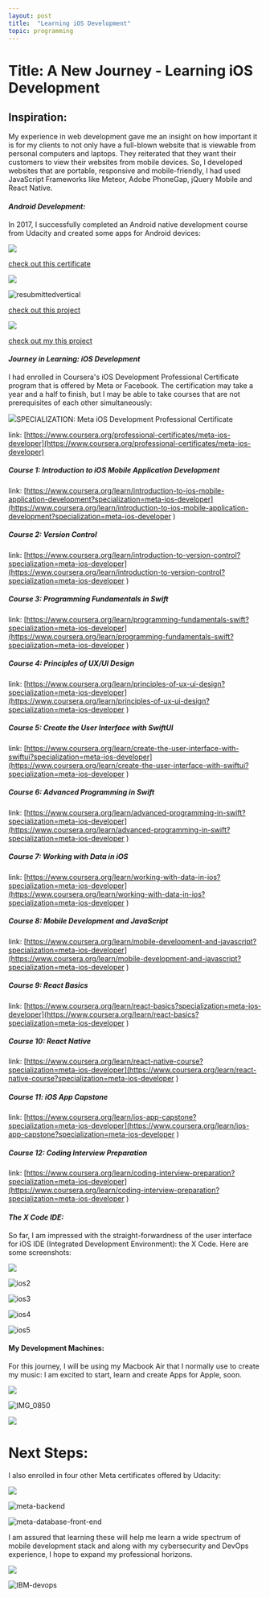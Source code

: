 ```yaml
---
layout: post
title:  "Learning iOS Development"
topic: programming
---
```


# Title: A New Journey - Learning iOS Development

## Inspiration: 

My experience in web development gave me an insight on how important it is for my clients to not only have a full-blown website that is viewable from personal computers and laptops. They reiterated that they want their customers to view their websites from mobile devices. So, I developed websites that are portable, responsive and mobile-friendly, I had used JavaScript Frameworks like Meteor, Adobe PhoneGap, jQuery Mobile and React Native.

#### *Android Development:*

In 2017, I successfully completed an Android native development course from Udacity and created some apps for Android devices: 

![](/assets/images/iosdev/udacity_android_basics.png)

[check out this certificate](https://confirm.udacity.com/WDDGH7DN)

![](/assets/images/iosdev/androidstudtio.jpg)

![resubmittedvertical](/assets/images/iosdev/resubmittedvertical.png)

[check out this project](https://github.com/roylouisgarcia/ABNProject1Final)

![](/assets/images/iosdev/screenshot2.gif)

[check out my this project](https://github.com/roylouisgarcia/ABNProject3)

#### *Journey in Learning: iOS Development*

I had enrolled in Coursera's iOS Development Professional Certificate program that is offered by Meta or Facebook. The certification may take a year and a half to finish, but I may be able to take courses that are not prerequisites of each other simultaneously:

![](/assets/images/iosdev/meta-overview.png)SPECIALIZATION: Meta iOS Development Professional Certificate

link: [https://www.coursera.org/professional-certificates/meta-ios-developer](https://www.coursera.org/professional-certificates/meta-ios-developer)


##### Course 1: Introduction to iOS Mobile Application Development

link: [https://www.coursera.org/learn/introduction-to-ios-mobile-application-development?specialization=meta-ios-developer](https://www.coursera.org/learn/introduction-to-ios-mobile-application-development?specialization=meta-ios-developer
)

##### Course 2: Version Control

link: [https://www.coursera.org/learn/introduction-to-version-control?specialization=meta-ios-developer](https://www.coursera.org/learn/introduction-to-version-control?specialization=meta-ios-developer
)

##### Course 3: Programming Fundamentals in Swift

link: [https://www.coursera.org/learn/programming-fundamentals-swift?specialization=meta-ios-developer](https://www.coursera.org/learn/programming-fundamentals-swift?specialization=meta-ios-developer
)

##### Course 4: Principles of UX/UI Design

link: [https://www.coursera.org/learn/principles-of-ux-ui-design?specialization=meta-ios-developer](https://www.coursera.org/learn/principles-of-ux-ui-design?specialization=meta-ios-developer
)

##### Course 5: Create the User Interface with SwiftUI

link: [https://www.coursera.org/learn/create-the-user-interface-with-swiftui?specialization=meta-ios-developer](https://www.coursera.org/learn/create-the-user-interface-with-swiftui?specialization=meta-ios-developer
)

##### Course 6: Advanced Programming in Swift

link: [https://www.coursera.org/learn/advanced-programming-in-swift?specialization=meta-ios-developer](https://www.coursera.org/learn/advanced-programming-in-swift?specialization=meta-ios-developer
)

##### Course 7: Working with Data in iOS

link: [https://www.coursera.org/learn/working-with-data-in-ios?specialization=meta-ios-developer](https://www.coursera.org/learn/working-with-data-in-ios?specialization=meta-ios-developer
)

##### Course 8: Mobile Development and JavaScript

link: [https://www.coursera.org/learn/mobile-development-and-javascript?specialization=meta-ios-developer](https://www.coursera.org/learn/mobile-development-and-javascript?specialization=meta-ios-developer
)

##### Course 9: React Basics

link: [https://www.coursera.org/learn/react-basics?specialization=meta-ios-developer](https://www.coursera.org/learn/react-basics?specialization=meta-ios-developer
)

##### Course 10: React Native

link: [https://www.coursera.org/learn/react-native-course?specialization=meta-ios-developer](https://www.coursera.org/learn/react-native-course?specialization=meta-ios-developer
)

##### Course 11: iOS App Capstone

link: [https://www.coursera.org/learn/ios-app-capstone?specialization=meta-ios-developer](https://www.coursera.org/learn/ios-app-capstone?specialization=meta-ios-developer
)

##### Course 12: Coding Interview Preparation

link: [https://www.coursera.org/learn/coding-interview-preparation?specialization=meta-ios-developer](https://www.coursera.org/learn/coding-interview-preparation?specialization=meta-ios-developer
)

#### *The X Code IDE:*

So far, I am impressed with the straight-forwardness of the user interface for iOS IDE (Integrated Development Environment): the X Code. Here are some screenshots:

 ![](/assets/images/iosdev/ios1.png)

![ios2](/assets/images/iosdev/ios2.png)

![ios3](/assets/images/iosdev/ios3.png)

![ios4](/assets/images/iosdev/ios4.png)

![ios5](/assets/images/iosdev/ios5.png)

#### My Development Machines: 

For this journey, I will be using my Macbook Air that I normally use to create my music: I am excited to start, learn and create Apps for Apple, soon.

![](/assets/images/iosdev/IMG_0849.jpg)

![IMG_0850](/assets/images/iosdev/IMG_0850.jpg)

![](/assets/images/iosdev/new.jpg)

# Next Steps:

I also enrolled in four other Meta certificates offered by Udacity:

![](/assets/images/iosdev/meta-android-dev-prof-cert.png)

![meta-backend](/assets/images/iosdev/meta-backend.png)

![meta-database-front-end](/assets/images/iosdev/meta-database-front-end.png)

I am assured that learning these will help me learn a wide spectrum of mobile development stack and along with my cybersecurity and DevOps experience, I hope to expand my professional horizons.

![](/assets/images/iosdev/IBM-cybersec.png)

![IBM-devops](/assets/images/iosdev/IBM-devops.png)
